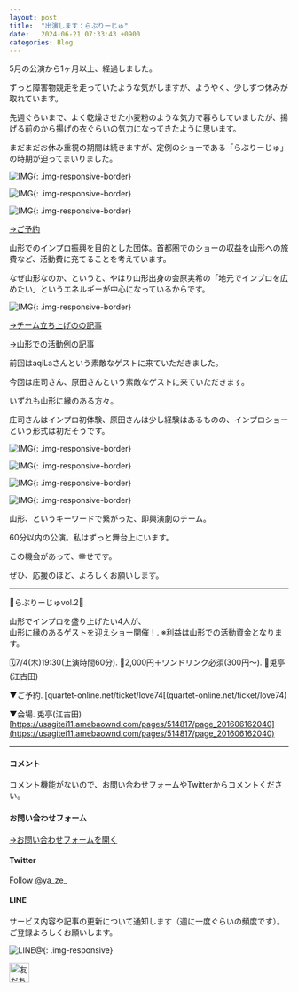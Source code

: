 ```yaml
---
layout: post
title:  "出演します：らぶりーじゅ"
date:   2024-06-21 07:33:43 +0900
categories: Blog
---
```


5月の公演から1ヶ月以上、経過しました。

ずっと障害物競走を走っていたような気がしますが、ようやく、少しずつ休みが取れています。

先週ぐらいまで、よく乾燥させた小麦粉のような気力で暮らしていましたが、揚げる前のから揚げの衣ぐらいの気力になってきたように思います。

まだまだお休み重視の期間は続きますが、定例のショーである「らぶりーじゅ」の時期が迫ってまいりました。

![IMG]({{site.baseurl}}/img/20240621_01.jpeg){: .img-responsive-border}

![IMG]({{site.baseurl}}/img/20240621_02.jpeg){: .img-responsive-border}

![IMG]({{site.baseurl}}/img/20240621_03.jpeg){: .img-responsive-border}
  
[→ご予約](quartet-online.net/ticket/love74)

山形でのインプロ振興を目的とした団体。首都圏でのショーの収益を山形への旅費など、活動費に充てることを考えています。

なぜ山形なのか、というと、やはり山形出身の会原実希の「地元でインプロを広めたい」というエネルギーが中心になっているからです。

![IMG]({{site.baseurl}}/img/20240222_12.jpg){: .img-responsive-border}

[→チーム立ち上げのの記事](https://naoshigenakanoyaze.github.io/blog/2024/02/22/Lovelyge/)

[→山形での活動例の記事](https://naoshigenakanoyaze.github.io/blog/2022/11/15/OneCoinShinjo/)

前回はaqiLaさんという素敵なゲストに来ていただきました。

今回は庄司さん、原田さんという素敵なゲストに来ていただきます。

いずれも山形に縁のある方々。

庄司さんはインプロ初体験、原田さんは少し経験はあるものの、インプロショーという形式は初だそうです。

![IMG]({{site.baseurl}}/img/20240621_04.jpeg){: .img-responsive-border}

![IMG]({{site.baseurl}}/img/20240621_05.jpeg){: .img-responsive-border}

![IMG]({{site.baseurl}}/img/20240621_06.jpeg){: .img-responsive-border}

![IMG]({{site.baseurl}}/img/20240621_07.jpeg){: .img-responsive-border}

山形、というキーワードで繋がった、即興演劇のチーム。

60分以内の公演。私はずっと舞台上にいます。

この機会があって、幸せです。

ぜひ、応援のほど、よろしくお願いします。



---

💚らぶりーじゅvol.2💚

山形でインプロを盛り上げたい4人が、  
山形に縁のあるゲストを迎えショー開催！. 
※利益は山形での活動資金となります。

🗓7/4(木)19:30(上演時間60分). 
🎫2,000円＋ワンドリンク必須(300円～). 
🗾兎亭(江古田)

▼ご予約. 
[quartet-online.net/ticket/love74[(quartet-online.net/ticket/love74)

▼会場. 
兎亭(江古田)  
[https://usagitei11.amebaownd.com/pages/514817/page_201606162040](https://usagitei11.amebaownd.com/pages/514817/page_201606162040)







---
#### コメント
コメント機能がないので、お問い合わせフォームやTwitterからコメントください。

#### お問い合わせフォーム
[→お問い合わせフォームを開く]({{site.baseurl}}/docs/contact/)

#### Twitter

<a href="https://twitter.com/ya_ze_?ref_src=twsrc%5Etfw" class="twitter-follow-button" data-show-count="false">Follow @ya_ze_</a><script async src="https://platform.twitter.com/widgets.js" charset="utf-8"></script>


#### LINE

サービス内容や記事の更新について通知します（週に一度ぐらいの頻度です）。
ご登録よろしくお願いします。

![LINE@]({{site.baseurl}}/img/lineat.png){: .img-responsive}

<a href="https://line.me/R/ti/p/%40tqt3140x"><img height="36" border="0" alt="友だち追加" src="https://scdn.line-apps.com/n/line_add_friends/btn/ja.png"></a>
